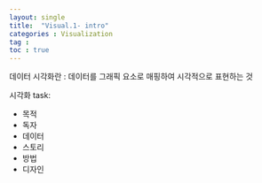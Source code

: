 ```yaml
---
layout: single
title:  "Visual.1- intro"
categories : Visualization
tag : 
toc : true
---
```


데이터 시각화란
: 데이터를 그래픽 요소로 매핑하여 시각적으로 표현하는 것

시각화 task:
+ 목적
+ 독자
+ 데이터
+ 스토리
+ 방법
+ 디자인

